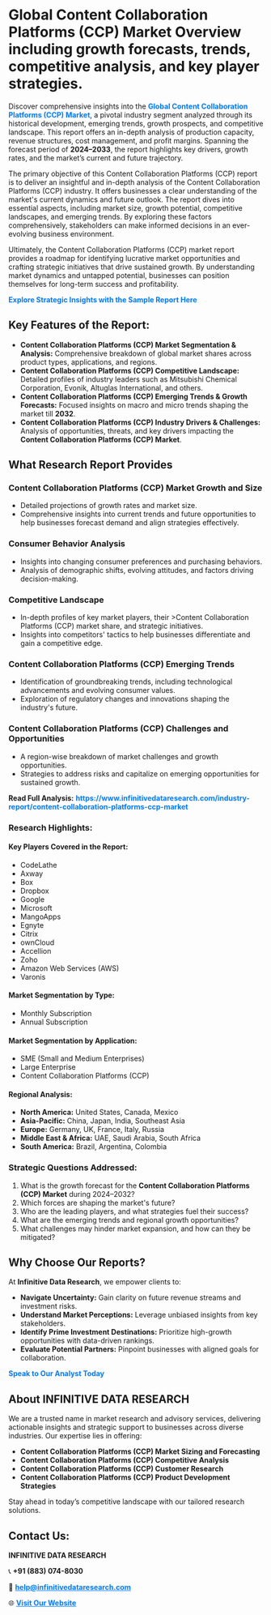 <h1>Global Content Collaboration Platforms (CCP) Market Overview including growth forecasts, trends, competitive analysis, and key player strategies.</h1>
<p>
Discover comprehensive insights into the 
<a href="https://www.infinitivedataresearch.com/industry-report/content-collaboration-platforms-ccp-market" rel="dofollow" style="color: #007BFF; text-decoration: none;"><strong>Global Content Collaboration Platforms (CCP) Market</strong></a>, a pivotal industry segment analyzed through its historical development, emerging trends, growth prospects, and competitive landscape. This report offers an in-depth analysis of production capacity, revenue structures, cost management, and profit margins. Spanning the forecast period of <strong>2024–2033</strong>, the report highlights key drivers, growth rates, and the market’s current and future trajectory.
</p>
<p>
The primary objective of this Content Collaboration Platforms (CCP) report is to deliver an insightful and in-depth analysis of the Content Collaboration Platforms (CCP) industry. It offers businesses a clear understanding of the market's current dynamics and future outlook. The report dives into essential aspects, including market size, growth potential, competitive landscapes, and emerging trends. By exploring these factors comprehensively, stakeholders can make informed decisions in an ever-evolving business environment.
</p>
<p>
Ultimately, the Content Collaboration Platforms (CCP) market report provides a roadmap for identifying lucrative market opportunities and crafting strategic initiatives that drive sustained growth. By understanding market dynamics and untapped potential, businesses can position themselves for long-term success and profitability.
</p>
<p>
<a href="https://www.infinitivedataresearch.com/request-sample/reportId=111251" style="color: #007BFF; text-decoration: none;"><strong>Explore Strategic Insights with the Sample Report Here</strong></a>
</p>

<h2>Key Features of the Report:</h2>
<ul>
<li><strong>Content Collaboration Platforms (CCP) Market Segmentation & Analysis:</strong> Comprehensive breakdown of global market shares across product types, applications, and regions.</li>
<li><strong>Content Collaboration Platforms (CCP) Competitive Landscape:</strong> Detailed profiles of industry leaders such as Mitsubishi Chemical Corporation, Evonik, Altuglas International, and others.</li>
<li><strong>Content Collaboration Platforms (CCP) Emerging Trends & Growth Forecasts:</strong> Focused insights on macro and micro trends shaping the market till <strong>2032</strong>.</li>
<li><strong>Content Collaboration Platforms (CCP) Industry Drivers & Challenges:</strong> Analysis of opportunities, threats, and key drivers impacting the <strong>Content Collaboration Platforms (CCP) Market</strong>.</li>
</ul>

<h2>What Research Report Provides</h2>
<h3>Content Collaboration Platforms (CCP) Market Growth and Size</h3>
<ul>
<li>Detailed projections of growth rates and market size.</li>
<li>Comprehensive insights into current trends and future opportunities to help businesses forecast demand and align strategies effectively.</li>
</ul>

<h3>Consumer Behavior Analysis</h3>
<ul>
<li>Insights into changing consumer preferences and purchasing behaviors.</li>
<li>Analysis of demographic shifts, evolving attitudes, and factors driving decision-making.</li>
</ul>

<h3>Competitive Landscape</h3>
<ul>
<li>In-depth profiles of key market players, their >Content Collaboration Platforms (CCP) market share, and strategic initiatives.</li>
<li>Insights into competitors' tactics to help businesses differentiate and gain a competitive edge.</li>
</ul>

<h3>Content Collaboration Platforms (CCP) Emerging Trends</h3>
<ul>
<li>Identification of groundbreaking trends, including technological advancements and evolving consumer values.</li>
<li>Exploration of regulatory changes and innovations shaping the industry's future.</li>
</ul>

<h3>Content Collaboration Platforms (CCP) Challenges and Opportunities</h3>
<ul>
<li>A region-wise breakdown of market challenges and growth opportunities.</li>
<li>Strategies to address risks and capitalize on emerging opportunities for sustained growth.</li>
</ul>
<p><strong>Read Full Analysis:</strong> <a href="https://www.infinitivedataresearch.com/industry-report/content-collaboration-platforms-ccp-market" rel="dofollow" style="color: #007BFF; text-decoration: none;"><strong>https://www.infinitivedataresearch.com/industry-report/content-collaboration-platforms-ccp-market</strong></a></p>
<h3>Research Highlights:</h3>
<h4>Key Players Covered in the Report:</h4>
<ul><li>CodeLathe</li><li>Axway</li><li>Box</li><li>Dropbox</li><li>Google</li><li>Microsoft</li><li>MangoApps</li><li>Egnyte</li><li>Citrix</li><li>ownCloud</li><li>Accellion</li><li>Zoho</li><li>Amazon Web Services (AWS)</li><li>Varonis</li></ul>
<h4>Market Segmentation by Type:</h4>
<ul><li>Monthly Subscription</li><li>Annual Subscription</li></ul>
<h4>Market Segmentation by Application:</h4>
<ul><li>SME (Small and Medium Enterprises)</li><li>Large Enterprise</li><li>Content Collaboration Platforms (CCP)</li></ul>

<h4>Regional Analysis:</h4>
<ul>
<li><strong>North America:</strong> United States, Canada, Mexico</li>
<li><strong>Asia-Pacific:</strong> China, Japan, India, Southeast Asia</li>
<li><strong>Europe:</strong> Germany, UK, France, Italy, Russia</li>
<li><strong>Middle East & Africa:</strong> UAE, Saudi Arabia, South Africa</li>
<li><strong>South America:</strong> Brazil, Argentina, Colombia</li>
</ul>

<h3>Strategic Questions Addressed:</h3>
<ol>
<li>What is the growth forecast for the <strong>Content Collaboration Platforms (CCP) Market</strong> during 2024–2032?</li>
<li>Which forces are shaping the market's future?</li>
<li>Who are the leading players, and what strategies fuel their success?</li>
<li>What are the emerging trends and regional growth opportunities?</li>
<li>What challenges may hinder market expansion, and how can they be mitigated?</li>
</ol>

<h2>Why Choose Our Reports?</h2>
<p>At <strong>Infinitive Data Research</strong>, we empower clients to:</p>
<ul>
<li><strong>Navigate Uncertainty:</strong> Gain clarity on future revenue streams and investment risks.</li>
<li><strong>Understand Market Perceptions:</strong> Leverage unbiased insights from key stakeholders.</li>
<li><strong>Identify Prime Investment Destinations:</strong> Prioritize high-growth opportunities with data-driven rankings.</li>
<li><strong>Evaluate Potential Partners:</strong> Pinpoint businesses with aligned goals for collaboration.</li>
</ul>
<p><a href="https://www.infinitivedataresearch.com/industry-report/content-collaboration-platforms-ccp-market" rel="dofollow" style="color: #007BFF; text-decoration: none;"><strong>Speak to Our Analyst Today</strong></a></p>

<h2>About INFINITIVE DATA RESEARCH</h2>
<p>We are a trusted name in market research and advisory services, delivering actionable insights and strategic support to businesses across diverse industries. Our expertise lies in offering:</p>
<ul>
<li><strong>Content Collaboration Platforms (CCP) Market Sizing and Forecasting</strong></li>
<li><strong>Content Collaboration Platforms (CCP) Competitive Analysis</strong></li>
<li><strong>Content Collaboration Platforms (CCP) Customer Research</strong></li>
<li><strong>Content Collaboration Platforms (CCP) Product Development Strategies</strong></li>
</ul>
<p>Stay ahead in today’s competitive landscape with our tailored research solutions.</p>

<h2>Contact Us:</h2>
<p><strong>INFINITIVE DATA RESEARCH</strong></p>
<p>📞 <strong>+91 (883) 074-8030</strong></p>
<p>📧 <strong><a href="mailto:help@infinitivedataresearch.com" style="color: #007BFF;">help@infinitivedataresearch.com</a></strong></p>
<p>🌐 <strong><a href="https://www.infinitivedataresearch.com" rel="dofollow" style="color: #007BFF;">Visit Our Website</a></strong></p>